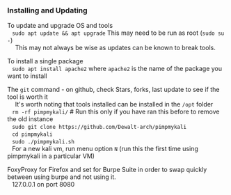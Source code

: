 ### Installing and Updating  

To update and upgrade OS and tools  
&ensp;	`sudo apt update && apt upgrade`     This may need to be run as root (`sudo su -`)  
&ensp;&ensp;		This may not always be wise as updates can be known to break tools.  

To install a single package  
&ensp;	`sudo apt install apache2` where `apache2` is the name of the package you want to install  

The `git` command - on github, check Stars, forks, last update to see if the tool is worth it  
&ensp;&ensp;		It's worth noting that tools installed can be installed in the `/opt` folder  
&ensp;	`rm -rf pimpmykali/`          # Run this only if you have ran this before to remove the old instance  
&ensp;	`sudo git clone https://github.com/Dewalt-arch/pimpmykali`  
&ensp;	`cd pimpmykali`  
&ensp;	`sudo ./pimpmykali.sh`  
&ensp;	For a new kali vm, run menu option `N` (run this the first time using pimpmykali in a particular VM)  

FoxyProxy for Firefox and set for Burpe Suite in order to swap quickly between using burpe and not using it.  
&ensp;	127.0.0.1 on port 8080  